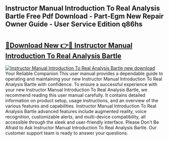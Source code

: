 ## Instructor Manual Introduction To Real Analysis Bartle Free Pdf Download - Part-Egm New Repair Owner Guide - User Service Edition q86hs

# <h2><a href="http://bc47521.oget.top/?id=Instructor+Manual+Introduction+To+Real+Analysis+Bartle">🔗Download New 👉🔴 Instructor Manual Introduction To Real Analysis Bartle</a></h2>

[![Instructor Manual Introduction To Real Analysis Bartle new download](https://i.imgur.com/5g1atiW.png)](http://bc47521.oget.top/?id=Instructor+Manual+Introduction+To+Real+Analysis+Bartle)
Your Reliable Companion This user manual provides a dependable guide to operating and maintaining your new Instructor Manual Introduction To Real Analysis Bartle with confidence. To ensure a successful experience with your new Instructor Manual Introduction To Real Analysis Bartle, we recommend reading this user manual carefully. It contains detailed information on product setup, usage instructions, and an overview of the various features and capabilities. Instructor Manual Introduction To Real Analysis Bartle advanced features include augmented reality, voice recognition, customizable alerts, and multi-device compatibility, all accessible through the sleek and user-friendly interface. Please Don't Be Afraid to Ask Instructor Manual Introduction To Real Analysis Bartle. Our customer support team is ready to answer your questions.
